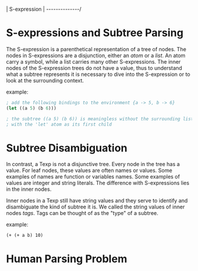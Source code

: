 | S-expression |
\--------------/

# S-expressions and Subtree Parsing

The S-expression is a parenthetical representation of a tree of nodes.  The
nodes in S-expressions are a disjunction, either an _atom_ or a _list_.  An atom
carry a symbol, while a list carries many other S-expressions.  The inner nodes
of the S-expression trees do not have a value, thus to understand what a subtree
represents it is necessary to dive into the S-expression or to look at the
surrounding context.

example:
```lisp
; add the following bindings to the environment {a -> 5, b -> 6}
(let ((a 5) (b 6)))

; the subtree ((a 5) (b 6)) is meaningless without the surrounding list
; with the 'let' atom as its first child
```

# Subtree Disambiguation

In contrast, a Texp is not a disjunctive tree.  Every node in the tree has a
value.  For leaf nodes, these values are often names or values.  Some examples
of names are function or variables names.  Some examples of values are integer
and string literals.  The difference with S-expressions lies in the inner
nodes.

Inner nodes in a Texp still have string values and they serve to identify and
disambiguate the kind of subtree it is.  We called the string values of inner
nodes _tags_.  Tags can be thought of as the "type" of a subtree.

example:
```texp
(+ (+ a b) 10)
```

# Human Parsing Problem
